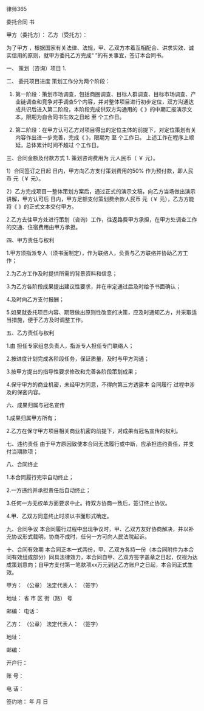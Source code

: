 
 



 
律师365










委托合同
书 




甲方（委托方）：                               乙方（受托方）： 




为了甲方 ，根据国家有关法律、法规，甲、乙双方本着互相配合、讲求实效、诚实信用的原则，就甲方委托乙方完成“ ”的有关事宜，签订本合同书。




 一、 策划（咨询）项目 1.




 二、 委托项目进度 策划工作分为两个阶段： 




1. 第一阶段：策划市场调查，包括商圈调查、目标人群调查、目标市场调查、产业链调查和竞争对手调查5个内容，并对整体项目进行初步定位，双方沟通达成共识后进入第二阶段，本阶段完成供双方沟通用的《 》的中期汇报演示文本，限期为自合同书生效之日起 至 个工作日。 




2. 第二阶段：在甲方认可乙方对项目得出的定位主体的前提下，对定位策划有关内容作出进一步完善，完成《 》，限期为 至 个工作日。 上述工作在程序上顺延，总体累计时间不超过 个工作日。 




三、合同金额及付款方式 1. 策划咨询费用为 元人民币（ ￥ 元）。 




1）合同签订之日起 日内，甲方向乙方支付策划费用的50% 作为预付款，即人民币 元（￥ 元）。 




2）乙方完成项目一整体策划方案后，通过正式的演示文稿，向乙方当场做出演示讲解，甲方认可后 日内，甲方足额支付策划费余款人民币 元（￥ 元），乙方方能将《 》的正式文本交付甲方。 




2.乙方去往甲方处进行策划（咨询）工作，往返路费甲方承担，在甲方处调查工作的交通、住宿费用由甲方承担。 




四、甲方责任与权利 




1.甲方须指派专人（须书面制定），作为联络人，负责与乙方联络并协助乙方工作； 




2.为乙方工作及时提供所需的背景资料和信息； 




3.为乙方各阶段成果提出建议性要求，并在审定通过后及时给予书面确认； 




4.及时向乙方支付报酬； 




5.如果就委托项目内容、期限做出原则性改变的决策，应及时通知乙方，并采取适当措施，便于乙方及时调整工作。 




五、乙方责任与权利 




1.由 担任专家组总负责人，指派专人担任专门联络人； 




2.按进度计划完成各阶段任务，保证质量，及时与甲方沟通； 




3.按甲方提出的指导性要求修改和完善各阶段策划成果； 




4.保守甲方的商业机密，未经甲方同意，不得向第三方透露本
合同履行
过程中涉及的保密内容。 




六、成果归属与冠名宣传 




1.成果归属甲方所有； 




2.乙方在保守甲方项目相关商业机密的前提下，对成果有冠名宣传的权利。 




七、违约责任 由于甲方原因致使本合同无法履行或中断，应承担违约责任，并支付当期款项； 




八、合同终止 




1.本合同履行完毕自动终止；




 2.一方违约并承担责任后自动终止； 




3.任何一方无权单方面要求中止。待双方协商一致后，签订终止协议。 




4.甲、乙双方同意终止时须以书面形式确定。




 九、合同争议 本合同履行过程中出现争议时，甲、乙双方友好协商解决，并以补充协议形式载明，协商不成时，任何一方可向人民法院起诉。 




十、合同有效期 本合同正本一式两份，甲、乙双方各持一份（本合同附件为本合同有效组成部分）同具法律效力，本合同自甲、乙双方签字盖章之日起，仅视为达成策划意向；自甲方支付第一笔款项xx万元到达乙方账户之日起，本合同正式生效。




 甲方：                   （公章）            法定代表人： （签字） 




地址： 省 市 区 街（路） 号 




邮编：                    电话： 




乙方：                    （公章）            法定代表人： （签字） 




地址： 




邮编： 




开户行： 




账 号： 




电 话： 




签约地：            年      月
      日
 


 

 
 
 
 
 
  


  
 

  


  


  
 
 
 
 

